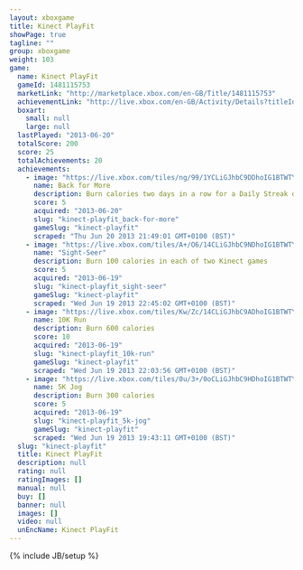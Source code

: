 ```yaml
---
layout: xboxgame
title: Kinect PlayFit
showPage: true
tagline: ""
group: xboxgame
weight: 103
game: 
  name: Kinect PlayFit
  gameId: 1481115753
  marketLink: "http://marketplace.xbox.com/en-GB/Title/1481115753"
  achievementLink: "http://live.xbox.com/en-GB/Activity/Details?titleId=1481115753"
  boxart: 
    small: null
    large: null
  lastPlayed: "2013-06-20"
  totalScore: 200
  score: 25
  totalAchievements: 20
  achievements: 
    - image: "https://live.xbox.com/tiles/ng/99/1YCLiGJhbC9DDhoIG1BTWTY5L2FjaC8wLzQ3AAAAAOfn5-pSD4I=.jpg"
      name: Back for More
      description: Burn calories two days in a row for a Daily Streak of two
      score: 5
      acquired: "2013-06-20"
      slug: "kinect-playfit_back-for-more"
      gameSlug: "kinect-playfit"
      scraped: "Thu Jun 20 2013 21:49:01 GMT+0100 (BST)"
    - image: "https://live.xbox.com/tiles/A+/O6/14CLiGJhbC9NDhoIG1BTWTY5L2FjaC8wLzQ5AAAAAOfn5-iV4x8=.jpg"
      name: "Sight-Seer"
      description: Burn 100 calories in each of two Kinect games
      score: 5
      acquired: "2013-06-19"
      slug: "kinect-playfit_sight-seer"
      gameSlug: "kinect-playfit"
      scraped: "Wed Jun 19 2013 22:45:02 GMT+0100 (BST)"
    - image: "https://live.xbox.com/tiles/Kw/Zc/14CLiGJhbC9ADhoIG1BTWTY5L2FjaC8wLzQ0AAAAAOfn5-hzBjc=.jpg"
      name: 10K Run
      description: Burn 600 calories
      score: 10
      acquired: "2013-06-19"
      slug: "kinect-playfit_10k-run"
      gameSlug: "kinect-playfit"
      scraped: "Wed Jun 19 2013 22:03:56 GMT+0100 (BST)"
    - image: "https://live.xbox.com/tiles/0u/3+/0oCLiGJhbC9HDhoIG1BTWTY5L2FjaC8wLzQzAAAAAOfn5-3R7c4=.jpg"
      name: 5K Jog
      description: Burn 300 calories
      score: 5
      acquired: "2013-06-19"
      slug: "kinect-playfit_5k-jog"
      gameSlug: "kinect-playfit"
      scraped: "Wed Jun 19 2013 19:43:11 GMT+0100 (BST)"
  slug: "kinect-playfit"
  title: Kinect PlayFit
  description: null
  rating: null
  ratingImages: []
  manual: null
  buy: []
  banner: null
  images: []
  video: null
  unEncName: Kinect PlayFit
---
```

{% include JB/setup %}